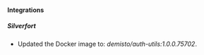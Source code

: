 
#### Integrations

##### Silverfort

- Updated the Docker image to: *demisto/auth-utils:1.0.0.75702*.
